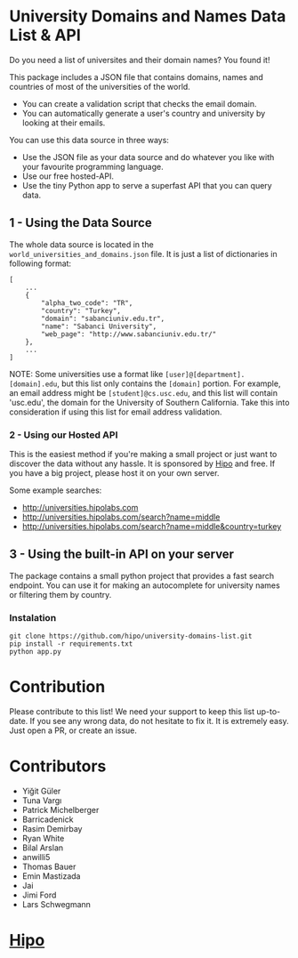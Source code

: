 # University Domains and Names Data List & API

Do you need a list of universites and their domain names? You found it! 


This package includes a JSON file that contains domains, names and countries of most of the universities of the world.
 - You can create a validation script that checks the email domain. 
 - You can automatically generate a user's country and university by looking at their emails.

You can use this data source in three ways:
 - Use the JSON file as your data source and do whatever you like with your favourite programming language.
 - Use our free hosted-API.
 - Use the tiny Python app to serve a superfast API that you can query data.


## 1 - Using the Data Source

The whole data source is located in the `world_universities_and_domains.json` file. It is just a list of dictionaries in following format:

	[
		...
		{
		    "alpha_two_code": "TR",
		    "country": "Turkey",
		    "domain": "sabanciuniv.edu.tr",
		    "name": "Sabanci University",
		    "web_page": "http://www.sabanciuniv.edu.tr/"
		},
		...
	]


NOTE: Some universities use a format like `[user]@[department].[domain].edu`, but this list only contains the `[domain]` portion. 
For example, an email address might be `[student]@cs.usc.edu`, and this list will contain 'usc.edu', the domain for the 
University of Southern California. Take this into consideration if using this list for email address validation.

### 2 - Using our Hosted API

This is the easiest method if you're making a small project or just want to discover the data without any hassle.
It is sponsored by [Hipo](http://www.hipolabs.com) and free. If you have a big project, please host it on your own server.

Some example searches:

 - http://universities.hipolabs.com
 - http://universities.hipolabs.com/search?name=middle
 - http://universities.hipolabs.com/search?name=middle&country=turkey


## 3 - Using the built-in API on your server

The package contains a small python project that provides a fast search endpoint. 
You can use it for making an autocomplete for university names or filtering them by country.

### Instalation
	git clone https://github.com/hipo/university-domains-list.git
	pip install -r requirements.txt
	python app.py

# Contribution
Please contribute to this list! We need your support to keep this list up-to-date.
If you see any wrong data, do not hesitate to fix it. It is extremely easy. Just open a PR, or create an issue. 

# Contributors

 - Yiğit Güler
 - Tuna Vargı
 - Patrick Michelberger
 - Barricadenick
 - Rasim Demirbay
 - Ryan White
 - Bilal Arslan
 - anwilli5
 - Thomas Bauer
 - Emin Mastizada
 - Jai
 - Jimi Ford
 - Lars Schwegmann

# [Hipo](http://www.hipolabs.com)
